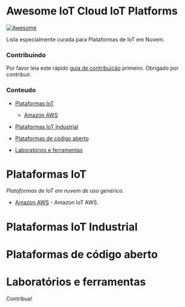 # Awesome IoT Cloud IoT Platforms

[![Awesome](https://cdn.rawgit.com/sindresorhus/awesome/d7305f38d29fed78fa85652e3a63e154dd8e8829/media/badge.svg)](https://github.com/sindresorhus/awesome)

Lista especialmente curada para Plataformas de IoT em Nuvem.

### Contribuindo

Por favor leia este rápido [guia de contribuição](https://github.com/pineli/awesome-iot-cloud-plataforms/blob/master/CONTRIBUTING.md) primeiro. Obrigado por contribuir.


### Conteudo

- [Plataformas IoT](#plataforma-iot)
    - [Amazon AWS](#amazon-aws)

- [Plataformas IoT Industrial](#plataforma-iot-industrial)

- [Plataformas de código aberto](#platafomas-de-codigo-aberto)

- [Laboratórios e ferramentas](#laboratorios-e-ferramentas)

# Plataformas IoT 

*Plataformas de IoT em nuvem de uso genérico.*

* [Amazon AWS](https://aws.amazon.com/pt/iot/) - Amazon IoT AWS.

# Plataformas IoT Industrial

# Plataformas de código aberto

# Laboratórios e ferramentas


Contribua!